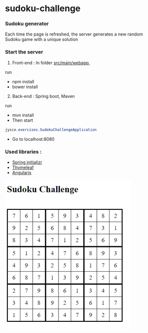 # sudoku-challenge
### Sudoku generator

Each time the page is refreshed, the server generates a new random Sudoku game with a unique solution

### Start the server

1. Front-end : In folder [src/main/webapp](https://github.com/AlexPavy/sudoku-challenge/tree/master/src/main/webapp), 

run 

* npm install
* bower install

2. Back-end : Spring boot, Maven

run
* mvn install
* Then start
```java
jysco.exercises.SudokuChallengeApplication
```

* Go to localhost:8080

### Used libraries :
* [Spring initializr](http://start.spring.io/)
* [Thymeleaf](http://www.thymeleaf.org/)
* [Angularjs](https://angularjs.org/)


![alt tag](https://github.com/AlexPavy/sudoku-challenge/blob/master/doc/screen.PNG)
